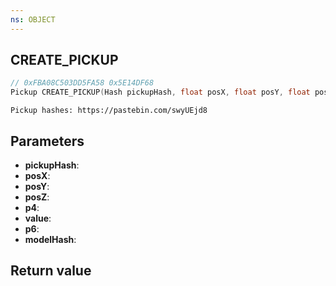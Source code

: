```yaml
---
ns: OBJECT
---
```

## CREATE_PICKUP

```c
// 0xFBA08C503DD5FA58 0x5E14DF68
Pickup CREATE_PICKUP(Hash pickupHash, float posX, float posY, float posZ, int p4, int value, BOOL p6, Hash modelHash);
```

```
Pickup hashes: https://pastebin.com/swyUEjd8 
```

## Parameters
* **pickupHash**: 
* **posX**: 
* **posY**: 
* **posZ**: 
* **p4**: 
* **value**: 
* **p6**: 
* **modelHash**: 

## Return value
